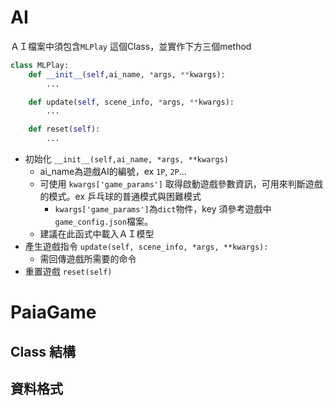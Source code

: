 # AI
ＡＩ檔案中須包含`MLPlay` 這個Class，並實作下方三個method  
```python
class MLPlay:
    def __init__(self,ai_name, *args, **kwargs):
        ...

    def update(self, scene_info, *args, **kwargs):
        ...

    def reset(self):
        ...
```
- 初始化 `__init__(self,ai_name, *args, **kwargs)`
  - ai_name為遊戲AI的編號，ex `1P`, `2P`...
  - 可使用 `kwargs['game_params']` 取得啟動遊戲參數資訊，可用來判斷遊戲的模式。ex 乒乓球的普通模式與困難模式
    - `kwargs['game_params']`為`dict`物件，key 須參考遊戲中 `game_config.json`檔案。 
  - 建議在此函式中載入ＡＩ模型
- 產生遊戲指令 `update(self, scene_info, *args, **kwargs):`
  - 需回傳遊戲所需要的命令
- 重置遊戲 `reset(self)`

# PaiaGame
## Class 結構
## 資料格式

[//]: # (function name and data structure)

